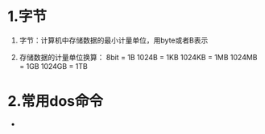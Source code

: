 # 1.字节

1. 字节：计算机中存储数据的最小计量单位，用byte或者B表示

2. 存储数据的计量单位换算：
8bit = 1B
1024B = 1KB
1024KB = 1MB
1024MB = 1GB
1024GB = 1TB
# 2.常用dos命令

- 